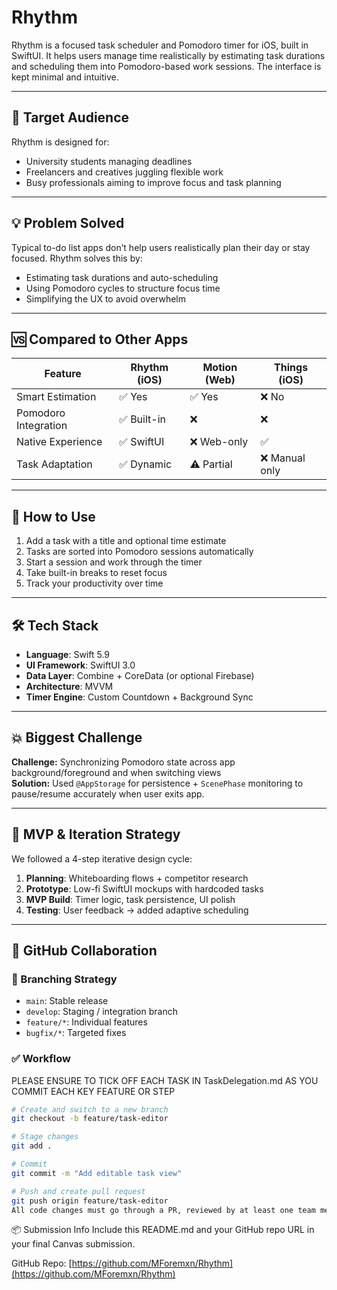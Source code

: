 # Rhythm
Rhythm is a focused task scheduler and Pomodoro timer for iOS, built in SwiftUI. It helps users manage time realistically by estimating task durations and scheduling them into Pomodoro-based work sessions. The interface is kept minimal and intuitive.

---

## 🎯 Target Audience

Rhythm is designed for:
- University students managing deadlines
- Freelancers and creatives juggling flexible work
- Busy professionals aiming to improve focus and task planning

---

## 💡 Problem Solved

Typical to-do list apps don’t help users realistically plan their day or stay focused. Rhythm solves this by:
- Estimating task durations and auto-scheduling
- Using Pomodoro cycles to structure focus time
- Simplifying the UX to avoid overwhelm

---

## 🆚 Compared to Other Apps

| Feature             | Rhythm (iOS)   | Motion (Web)     | Things (iOS)     |
|---------------------|----------------|------------------|------------------|
| Smart Estimation     | ✅ Yes         | ✅ Yes           | ❌ No             |
| Pomodoro Integration | ✅ Built-in    | ❌               | ❌                |
| Native Experience    | ✅ SwiftUI     | ❌ Web-only      | ✅                |
| Task Adaptation      | ✅ Dynamic     | ⚠️ Partial        | ❌ Manual only    |

---

## 📱 How to Use

1. Add a task with a title and optional time estimate
2. Tasks are sorted into Pomodoro sessions automatically
3. Start a session and work through the timer
4. Take built-in breaks to reset focus
5. Track your productivity over time

---

## 🛠️ Tech Stack

- **Language**: Swift 5.9
- **UI Framework**: SwiftUI 3.0
- **Data Layer**: Combine + CoreData (or optional Firebase)
- **Architecture**: MVVM
- **Timer Engine**: Custom Countdown + Background Sync

---

## 💥 Biggest Challenge

**Challenge:** Synchronizing Pomodoro state across app background/foreground and when switching views  
**Solution:** Used `@AppStorage` for persistence + `ScenePhase` monitoring to pause/resume accurately when user exits app.

---

## 🔁 MVP & Iteration Strategy

We followed a 4-step iterative design cycle:

1. **Planning**: Whiteboarding flows + competitor research
2. **Prototype**: Low-fi SwiftUI mockups with hardcoded tasks
3. **MVP Build**: Timer logic, task persistence, UI polish
4. **Testing**: User feedback → added adaptive scheduling

---

## 🤝 GitHub Collaboration

### 📂 Branching Strategy

- `main`: Stable release
- `develop`: Staging / integration branch
- `feature/*`: Individual features
- `bugfix/*`: Targeted fixes

### ✅ Workflow

PLEASE ENSURE TO TICK OFF EACH TASK IN TaskDelegation.md AS YOU COMMIT EACH KEY FEATURE OR STEP

```bash
# Create and switch to a new branch
git checkout -b feature/task-editor

# Stage changes
git add .

# Commit
git commit -m "Add editable task view"

# Push and create pull request
git push origin feature/task-editor
All code changes must go through a PR, reviewed by at least one team member.

```


📦 Submission Info
Include this README.md and your GitHub repo URL in your final Canvas submission.

GitHub Repo: [https://github.com/MForemxn/Rhythm](https://github.com/MForemxn/Rhythm)
